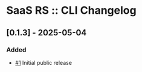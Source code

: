 # SaaS RS :: CLI Changelog

## [0.1.3] - 2025-05-04
### Added
- [#1](https://github.com/saas-rs/cli/issues/1) Initial public release
